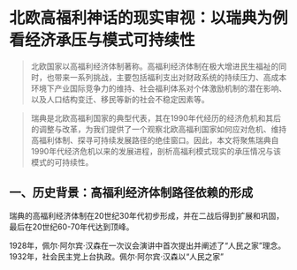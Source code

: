 # 北欧高福利神话的现实审视：以瑞典为例看经济承压与模式可持续性

> 北欧国家以高福利经济体制著称。高福利经济体制在极大增进民生福祉的同时，也带来一系列挑战，主要包括福利支出对财政系统的持续压力、高成本环境下产业国际竞争力的维持、社会福利体系对个体激励机制的潜在影响、以及人口结构变迁、移民等新的社会不稳定因素等。

> 瑞典是北欧高福利国家的典型代表，其在1990年代经历的经济危机和其后的调整与改革，为我们提供了一个观察北欧高福利国家如何应对危机、维持高福利体制、探寻可持续发展路径的绝佳窗口。因此，本文将聚焦瑞典自1990年代经济危机以来的发展进程，剖析高福利模式现实的承压情况与该模式的可持续性。

## 一、历史背景：高福利经济体制路径依赖的形成

瑞典的高福利经济体制在20世纪30年代初步形成，并在二战后得到扩展和巩固，最后在20世纪60-70年代达到顶峰。

1928年，佩尔·阿尔宾·汉森在一次议会演讲中首次提出并阐述了“人民之家”理念。1932年，社会民主党上台执政。佩尔·阿尔宾·汉森以“人民之家”
